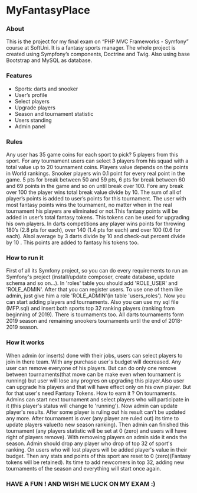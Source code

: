 # MyFantasyPlace

### About

This is the project for my final exam on “PHP MVC Frameworks - Symfony” course at SoftUni. It is a fantasy sports manager. The whole project is created using Sympfony’s components, Doctrine and Twig. Also using base Bootstrap and MySQL as database.  


### Features

- Sports: darts and snooker
- User’s profile
- Select players 
- Upgrade players 
- Season and tournament statistic
- Users standing
- Admin panel


### Rules

Any user has 35 game coins for each sport  to pick? 5 players from this sport. For any tournament users can select 3 players from his squad with а total value up to 20 tournament coins. Players value depends on the points in World rankings. 
Snooker players win 0.1 point for every real point in the game. 5 pts for break between 50 and 59 pts, 6 pts for break between 60 and 69 points in the game and so on until break over 100. Fore any break over 100 the player wins total break value divide by 10. The sum of all of player’s points is added to user’s points for this tournament. The user with most fantasy points wins the tournament, no matter when in the real tournament his players are eliminated or not.This fantasy points will be added in user’s total fantasy tokens. This tokens can be used for upgrading his own players. 
In darts competitions any player wins points for throwing 180’s (2.8 pts for each), over 140 (1.4 pts for each) and over 100 (0.6 for each). Alsol average by 3 darts divide by 10 and check-out percent divide by 10 . This points are added to fantasy his tokens too.


### How to run it

First of all its Symfony project, so you can do every requirements to run an Symfony's project (install/update composer, create database, update schema and so on...).
In 'roles' table you should add 'ROLE_USER' and 'ROLE_ADMIN'. After that you can register users. To use one of them like admin, just give him a role 'ROLE_ADMIN'(in table 'users_roles'). Now you can start adding players and tournaments. Also you can use my sql file (MFP.sql) and insert both sports top 32 ranking players (ranking from beginning of 2019). There is tournaments too. All darts tournaments form 2019 season and remaining snookers tournaments until the end of 2018-2019 season.

### How it works

When admin (or inserts) done with their jobs, users can select players to join in there team. With any purchase user`s budget will decreased. Any user can remove everyone of his players. But can do only one remove between tournaments(that move can be make even when tournament is running) but user will lose any progres on upgrading this player.Also user can upgrade his players and that will have effect only on his own player. But for that user's need Fantasy Tokens. How to earn it ? On tournaments. 
Admins can start next tournament and select players who will participate in it (this player's status will change to 'running'). Now admin can update player's results. After some player is ruling out his result can't be updated any more. After tournament is over (any player are ruled out) its time to update players value(to new season ranking). Then admin can finished this tournament (any players statistic will be set at 0 (zero) and users will have right of players remove).
With removeing players on admin side it ends the season. Admin should drop any player who drop of top 32 of sport's ranking. On users who will lost players will be added player's value in their budget.  Then any stats and points of this sport are reset to 0 (zero)(Fantasy tokens will be retained). Its time to add newcomers in top 32, аdding new tournaments of the season and everything will start once again.

### HAVE A FUN ! AND WISH ME LUCK ON MY EXAM :)